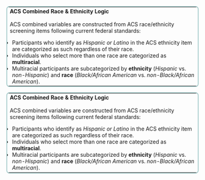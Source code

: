 <table id="fedstandards" class="compact-table-no-vertical-lines" style="border: 2px solid #006c6c5b; border-radius: 8px; border-collapse: collapse; font-size: 1.0em;">
<tbody>
<tr><td style="word-wrap: break-word; white-space: normal;">
<i id="fedstandards" style="color: teal;" class="fa-solid fa-clone"></i> <b>ACS Combined Race & Ethnicity Logic</b><br><br>
ACS combined variables are constructed from ACS race/ethnicity screening items following current federal standards:
  <ul style="margin-bottom: 0; padding-left: 6px;">
  <li>Participants who identify as <em>Hispanic or Latino</em> in the ACS ethnicity item are categorized as such regardless of their race.</li>
  <li>Individuals who select more than one race are categorized as <strong>multiracial</strong>.</li>
  <li>Multiracial participants are subcategorized by <strong>ethnicity</strong> (<em>Hispanic</em> vs. <em>non-Hispanic</em>) and <strong>race</strong> (<em>Black/African American</em> vs. <em>non-Black/African American</em>).</li>
  </ul>
</td></tr>
</tbody>
</table>



<table id="fedstandards" class="compact-table-no-vertical-lines" style="border: 2px solid #006c6c5b; border-radius: 8px; border-collapse: collapse; font-size: 1.0em;">
<tbody>
<tr><td style="word-wrap: break-word; white-space: normal;">
<i id="fedstandards" style="color: teal;" class="fa-solid fa-object-ungroup"></i> <b>ACS Combined Race & Ethnicity Logic</b><br><br>
ACS combined variables are constructed from ACS race/ethnicity screening items following current federal standards:
  <ul style="margin-bottom: 0; padding-left: 6px;">
  <li>Participants who identify as <em>Hispanic or Latino</em> in the ACS ethnicity item are categorized as such regardless of their race.</li>
  <li>Individuals who select more than one race are categorized as <strong>multiracial</strong>.</li>
  <li>Multiracial participants are subcategorized by <strong>ethnicity</strong> (<em>Hispanic</em> vs. <em>non-Hispanic</em>) and <strong>race</strong> (<em>Black/African American</em> vs. <em>non-Black/African American</em>).</li>
  </ul>
</td></tr>
</tbody>
</table>